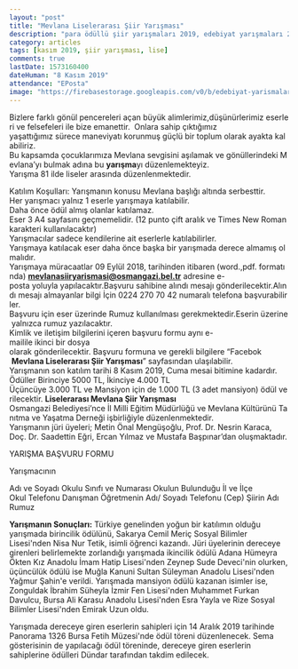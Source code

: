 ```yaml
---
layout: "post"
title: "Mevlana Liselerarası Şiir Yarışması"
description: "para ödüllü şiir yarışmaları 2019, edebiyat yarışmaları 2019, güncel şiir yarışmaları 2019"
category: articles
tags: [kasım 2019, şiir yarışması, lise]
comments: true
lastDate: 1573160400
dateHuman: "8 Kasım 2019"
attendance: "EPosta"
image: "https://firebasestorage.googleapis.com/v0/b/edebiyat-yarismalari.appspot.com/o/mevlana-liseler-arasi-siir-yarismasi.jpg?alt=media&token=acd91f2a-7a93-4c1a-b414-c3be71833963"
---
```


Bizlere farklı gönül pencereleri açan büyük alimlerimiz,düşünürlerimiz eserleri ve felsefeleri ile bize emanettir. 
Onlara sahip çıktığımız yaşattığımız sürece maneviyatı korunmuş güçlü bir toplum olarak ayakta kalabiliriz.
Bu kapsamda çocuklarımıza Mevlana sevgisini aşılamak ve gönüllerindeki Mevlana’yı bulmak adına bu **yarışma**yı düzenlemekteyiz.
Yarışma 81 ilde liseler arasında düzenlenmektedir.

Katılım Koşulları:
Yarışmanın konusu Mevlana başlığı altında serbesttir.
Her yarışmacı yalnız 1 eserle yarışmaya katılabilir.
Daha önce ödül almış olanlar katılamaz.
Eser 3 A4 sayfasını geçmemelidir. (12 punto çift aralık ve Times New Roman karakteri kullanılacaktır)
Yarışmacılar sadece kendilerine ait eserlerle katılabilirler.
Yarışmaya katılacak eser daha önce başka bir yarışmada derece almamış olmalıdır.
Yarışmaya müracaatlar 09 Eylül 2018, tarihinden itibaren (word.,pdf. formatında) **mevlanasiiryarismasi@osmangazi.bel.tr** adresine e-posta yoluyla yapılacaktır.Başvuru sahibine alındı mesajı gönderilecektir.Alındı mesajı almayanlar bilgi İçin 0224 270 70 42 numaralı telefona başvurabilirler.
Başvuru için eser üzerinde Rumuz kullanılması gerekmektedir.Eserin üzerine yalnızca rumuz yazılacaktır.
Kimlik ve iletişim bilgilerini içeren başvuru formu aynı e-mailile ikinci bir dosya 
olarak gönderilecektir. Başvuru formuna ve gerekli bilgilere “Facebok  **Mevlana Liselerarası Şiir Yarışması**” sayfasından ulaşılabilir. Yarışmanın son katılım tarihi 8 Kasım 2019, Cuma mesai bitimine kadardır.
Ödüller Birinciye 5000 TL, İkinciye 4.000 TL Üçüncüye 3.000 TL ve Mansiyon için de 1.000 TL (3 adet mansiyon) ödül verilecektir.
**Liselerarası Mevlana Şiir Yarışması**
Osmangazi Belediyesi’nce İl Milli Eğitim Müdürlüğü ve Mevlana Kültürünü Tanıtma ve Yaşatma Derneği işbirliğiyle düzenlenmektedir.
Yarışmanın jüri üyeleri; Metin Önal Mengüşoğlu, Prof. Dr. Nesrin Karaca, Doç. Dr. Saadettin Eğri, Ercan Yılmaz ve Mustafa Başpınar’dan oluşmaktadır.

YARIŞMA BAŞVURU FORMU

Yarışmacının

Adı ve Soyadı
Okulu
Sınıfı ve Numarası
Okulun Bulunduğu İl ve İlçe
Okul Telefonu
Danışman Öğretmenin Adı/
Soyadı Telefonu (Cep)
Şiirin Adı
Rumuz

**Yarışmanın Sonuçları:**
Türkiye genelinden yoğun bir katılımın olduğu yarışmada birincilik ödülünü, Sakarya Cemil Meriç Sosyal Bilimler Lisesi'nden Nisa Nur Tetik, isimli öğrenci kazandı. Jüri üyelerinin dereceye girenleri belirlemekte zorlandığı yarışmada ikincilik ödülü Adana Hümeyra Ökten Kız Anadolu İmam Hatip Lisesi'nden Zeynep Sude Deveci'nin olurken, üçüncülük ödülü ise Muğla Kanuni Sultan Süleyman Anadolu Lisesi'nden Yağmur Şahin'e verildi. Yarışmada mansiyon ödülü kazanan isimler ise, Zonguldak İbrahim Süheyla İzmir Fen Lisesi'nden Muhammet Furkan Davulcu, Bursa Ali Karasu Anadolu Lisesi'nden Esra Yayla ve Rize Sosyal Bilimler Lisesi'nden Emirak Uzun oldu.

Yarışmada dereceye giren eserlerin sahipleri için 14 Aralık 2019 tarihinde Panorama 1326 Bursa Fetih Müzesi'nde ödül töreni düzenlenecek. Sema gösterisinin de yapılacağı ödül töreninde, dereceye giren eserlerin sahiplerine ödülleri Dündar tarafından takdim edilecek.